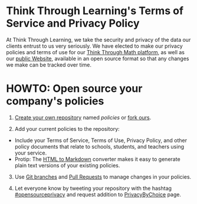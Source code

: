 Think Through Learning's Terms of Service and Privacy Policy
=====================

At Think Through Learning, we take the security and privacy of the data our clients entrust to us very seriously. We have elected to make our privacy policies and terms of use for our [Think Through Math platform](https://lms.thinkthroughmath.com), as well as our [public Website](https://www.thinkthroughmath.com), available in an open source format so that any changes we make can be tracked over time.

HOWTO: Open source your company's policies
==========================================
1. [Create your own repository](https://github.com/new) named *policies* or [fork ours](https://github.com/clever/policies#fork-destination-box).

2. Add your current policies to the repository:
  - Include your Terms of Service, Terms of Use, Privacy Policy, and other policy documents that relate to schools, students, and teachers using your service.
  - Protip: The [HTML to Markdown](https://domchristie.github.io/to-markdown/) converter makes it easy to generate plain text versions of your existing policies.

3. Use [Git branches](https://help.github.com/articles/creating-and-deleting-branches-within-your-repository/) and [Pull Requests](https://help.github.com/articles/using-pull-requests/) to manage changes in your policies.

4. Let everyone know by tweeting your repository with the hashtag [#opensourceprivacy](https://twitter.com/search?q=opensourceprivacy&src=typd) and request addition to [PrivacyByChoice](http://privacybychoice.github.io/) page.
